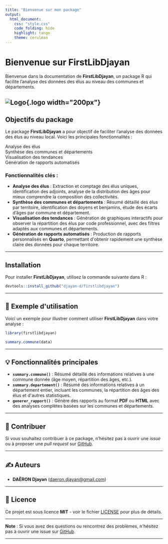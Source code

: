 ```yaml
---
title: "Bienvenue sur mon package"
output:
  html_document:
    css: "style.css"
    code_folding: hide
    highlight: tango
    theme: cerulean
---
```


# Bienvenue sur **FirstLibDjayan**

Bienvenue dans la documentation de **FirstLibDjayan**, un package R qui facilite l’analyse des données des élus au niveau des communes et départements.

## ![Logo](assets/logo.png){.logo width="200px"}

## Objectifs du package

Le package **FirstLibDjayan** a pour objectif de faciliter l’analyse des données des élus au niveau local. Voici les principales fonctionnalités :

<div class="bubble">Analyse des élus</div> 
<div class="bubble">Synthèse des communes et départements</div> 
<div class="bubble">Visualisation des tendances</div> 
<div class="bubble">Génération de rapports automatisés</div>

### Fonctionnalités clés :

- **Analyse des élus** : Extraction et comptage des élus uniques, identification des adjoints, analyse de la distribution des âges pour mieux comprendre la composition des collectivités.
- **Synthèse des communes et départements** : Résumé détaillé des élus par territoire, identification des doyens et benjamins, étude des écarts d’âges par commune et département.
- **Visualisation des tendances** : Génération de graphiques interactifs pour observer la répartition des élus par code professionnel, avec des filtres adaptés aux communes et départements.
- **Génération de rapports automatisés** : Production de rapports personnalisés en **Quarto**, permettant d'obtenir rapidement une synthèse claire des données pour chaque territoire.

---

## Installation

Pour installer **FirstLibDjayan**, utilisez la commande suivante dans R :

```r
devtools::install_github("djayan-d/firstlibdjayan")
```

---

## 📖 Exemple d'utilisation

Voici un exemple pour illustrer comment utiliser **FirstLibDjayan** dans votre analyse :

```r
library(firstlibdjayan)

summary.commune(data)  
```

---

## 💡 Fonctionnalités principales

- **`summary.commune()`** : Résumé détaillé des informations relatives à une commune donnée (âge moyen, répartition des âges, etc.).
- **`summary.departement()`** : Résumé des informations relatives à un département entier, incluant les communes, la répartition des âges des élus et d'autres statistiques.
- **`generer_rapport()`** : Génère des rapports au format **PDF** ou **HTML** avec des analyses complètes basées sur les communes et départements.

---

## 👥 Contribuer

Si vous souhaitez contribuer à ce package, n’hésitez pas à ouvrir une *issue* ou à proposer une *pull request* sur [GitHub](https://github.com/djayan-d/firstlibdjayan).

---

## ✍️ Auteurs

- **DAËRON Djayan** (daeron.djayan@gmail.com)

---

## 📄 Licence

Ce projet est sous licence **MIT** - voir le fichier [LICENSE](LICENSE-text.html) pour plus de détails.

---

**Note** : Si vous avez des questions ou rencontrez des problèmes, n'hésitez pas à ouvrir une issue sur [GitHub](https://github.com/djayan-d/firstlibdjayan).

---

